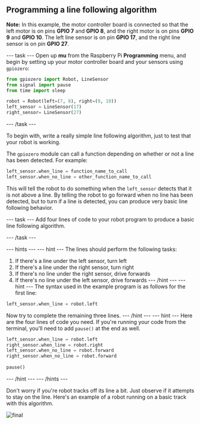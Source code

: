 ## Programming a line following algorithm

**Note:** In this example, the motor controller board is connected so that the left motor is on pins **GPIO 7** and **GPIO 8**, and the right motor is on pins **GPIO 9** and **GPIO 10**. The left line sensor is on pin **GPIO 17**, and the right line sensor is on pin **GPIO 27**.

--- task ---
Open up **mu** from the Raspberry Pi **Programming** menu, and begin by setting up your motor controller board and your sensors using `gpiozero`:

```python
from gpiozero import Robot, LineSensor
from signal import pause
from time import sleep

robot = Robot(left=(7, 8), right=(9, 10)) 
left_sensor = LineSensor(17)
right_sensor= LineSensor(27)
```
--- /task ---

To begin with, write a really simple line following algorithm, just to test that your robot is working.

The `gpiozero` module can call a function depending on whether or not a line has been detected. For example:

```python
left_sensor.when_line = function_name_to_call
left_sensor.when_no_line = other_function_name_to_call
```

This will tell the robot to do something when the `left_sensor` detects that it is not above a line.
By telling the robot to go forward when no line has been detected, but to turn if a line is detected, you can produce very basic line following behavior.

--- task ---
Add four lines of code to your robot program to produce a basic line following algorithm.

--- /task ---

--- hints --- --- hint ---
The lines should perform the following tasks:
1. If there's a line under the left sensor, turn left
1. If there's a line under the right sensor, turn right
1. If there's no line under the right sensor, drive forwards
1. If there's no line under the left sensor, drive forwards
--- /hint --- --- hint ---
The syntax used in the example program is as follows for the first line:
```python
left_sensor.when_line = robot.left
```
Now try to complete the remaining three lines.
--- /hint --- --- hint ---
Here are the four lines of code you need. If you're running your code from the terminal, you'll need to add `pause()` at the end as well.

```python
left_sensor.when_line = robot.left
right_sensor.when_line = robot.right
left_sensor.when_no_line = robot.forward
right_sensor.when_no_line = robot.forward
                 
pause()
```
--- /hint --- --- /hints ---

Don't worry if you're robot tracks off its line a bit. Just observe if it attempts to stay on the line. Here's an example of a robot running on a basic track with this algorithm.

![final](images/final.gif)
